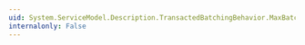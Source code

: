 ```yaml
---
uid: System.ServiceModel.Description.TransactedBatchingBehavior.MaxBatchSize
internalonly: False
---
```

